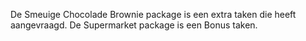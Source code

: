 De Smeuige Chocolade Brownie package is een extra taken die heeft aangevraagd.
De Supermarket package is een Bonus taken.
